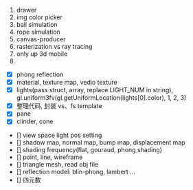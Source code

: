 1. drawer
2. img color picker
3. ball simulation
4. rope simulation
5. canvas-producer
6. rasterization vs ray tracing
7. only up 3d mobile
8. 

- [x] phong reflection
- [x] material, texture map, vedio texture
- [x] lights(pass struct, array, replace LIGHT_NUM in string), gl.uniform3fv(gl.getUniformLocation(lights[0].color), 1, 2, 3)
- [x] 整理代码, 封装 vs、fs template
- [x] pane
- [x] clinder, cone
- [] view space light pos setting
- [] shadow map, normal map, bump map, displacement map
- [] shading frequency(flat, gouraud, phong shading)
- [] point, line, wireframe
- [] triangle mesh, read obj file
- [] reflection model: blin-phong, lambert ...
- [] 四元数